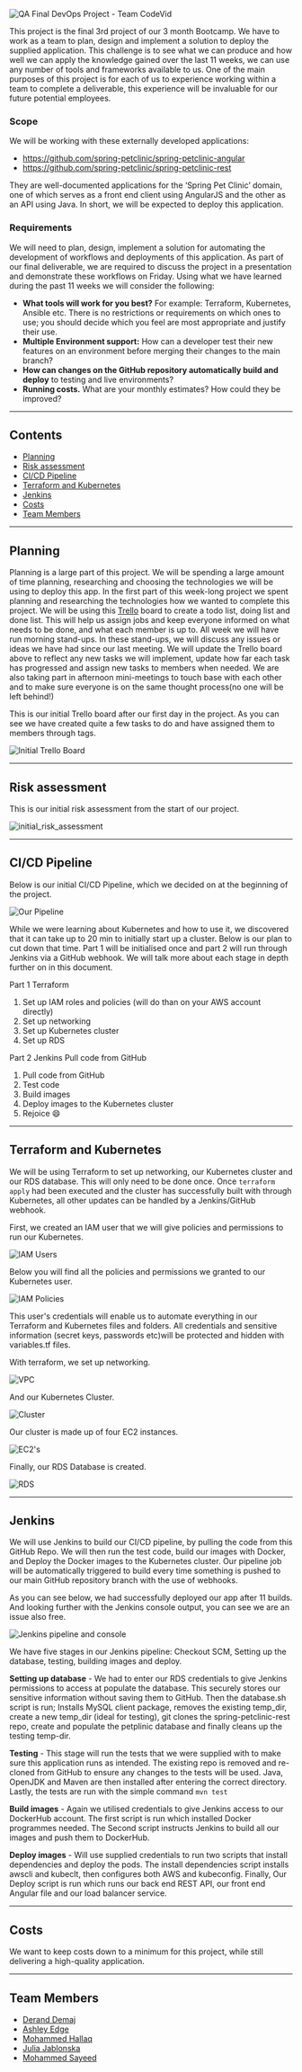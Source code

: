![QA Final DevOps Project - Team CodeVid](https://trello-attachments.s3.amazonaws.com/605757e19c8c9e860a20a456/605865ea41150d72499a922d/0412b57a001b10733813c3494d594a77/Header.png)

This project is the final 3rd project of our 3 month Bootcamp. We have to work as a team to plan, design and implement a solution to deploy the supplied application. This challenge is to see what we can produce and how well we can apply the knowledge gained over the last 11 weeks, we can use any number of tools and frameworks available to us. One of the main purposes of this project is for each of us to experience working within a team to complete a deliverable, this experience will be invaluable for our future potential employees.

### **Scope**

We will be working with these externally developed applications:
- https://github.com/spring-petclinic/spring-petclinic-angular
- https://github.com/spring-petclinic/spring-petclinic-rest

They are well-documented applications for the ‘Spring Pet Clinic’ domain, one of which serves as a front end client using AngularJS and the other as an API using Java. In short, we will be expected to deploy this application.

### **Requirements**

We will need to plan, design, implement a solution for automating the development of workflows and deployments of this application. As part of our final deliverable, we are required to discuss the project in a presentation and demonstrate these workflows on Friday. Using what we have learned during the past 11 weeks we will consider the following:

- **What tools will work for you best?** For example: Terraform, Kubernetes, Ansible etc. There is no restrictions or requirements on which ones to use; you should decide which you feel are most appropriate and justify their use.
- **Multiple Environment support:** How can a developer test their new features on an environment before merging their changes to the main branch?
- **How can changes on the GitHub repository automatically build and deploy** to testing and live environments?
- **Running costs.** What are your monthly estimates? How could they be improved?

<!-- 1. **Management:**
    - Daily Sprints —> stand-ups and Trello Board
    - Decide what tools to use for what purpose 
    - Design a CI/CD pipeline with the chosen tools
    - Consider how the price will affect the CI/CD pipeline —> running costs
    - Will it have multiple environment support?
    - How will we integrate webhooks to work with GitHub?
    - How will we implement testing?
2. **Code:**
    - Use the tools practised; Terraform, Ansible, Kubernetes...etc
    - Deploy Kubernetes Cluster in Cloud, using Terraform
    - Have all microservices contained using Docker
    - Use configuration software to automate containerisation and deployment
    - Use Deployment software to develop a CI/CD pipeline including built, test and deploy stages
    - Use a Cloud provider
3. **Documentation:**
    - Specification for the project
    - Project Planning and Initial Management
    - Risk Assessment
    - CI/CD pipeline
    - Cloud Infrastructure
    - Project management final
    - Sprint Retrospective
4. **Presentation:**
    - What you did and why
    - Demo of the project
    - Explanation for each CI/CD component
    - Explanation for choices and price for real deployment in the field
    - Sprint Retrospective and Project management
    - Additional Info -->

***
## **Contents**
* [Planning](#Planning)
* [Risk assessment](#Risk-assessment)
* [CI/CD Pipeline](#CI/CD-Pipeline)
* [Terraform and Kubernetes](#Terraform-and-Kubernetes)
* [Jenkins](#Jenkins)
* [Costs](#Costs)
* [Team Members](#Team-Members)

***
## **Planning**

Planning is a large part of this project. We will be spending a large amount of time planning, researching and choosing the technologies we will be using to deploy this app. In the first part of this week-long project we spent planning and researching the technologies how we wanted to complete this project. We will be using this [Trello](https://trello.com/b/RNcvphoe/codevid-final-project) board to create a todo list, doing list and done list. This will help us assign jobs and keep everyone informed on what needs to be done, and what each member is up to. All week we will have run morning stand-ups. In these stand-ups, we will discuss any issues or ideas we have had since our last meeting. We will update the Trello board above to reflect any new tasks we will implement, update how far each task has progressed and assign new tasks to members when needed. We are also taking part in afternoon mini-meetings to touch base with each other and to make sure everyone is on the same thought process(no one will be left behind!)

This is our initial Trello board after our first day in the project. As you can see we have created quite a few tasks to do and have assigned them to members through tags.

![Initial Trello Board](https://trello-attachments.s3.amazonaws.com/605757e19c8c9e860a20a456/605865ea41150d72499a922d/aa78bcb586afb161fdf2ae47b8ea3a82/Initial_Trello_Board.png)

***
## **Risk assessment**

This is our initial risk assessment from the start of our project.

![initial_risk_assessment](https://trello-attachments.s3.amazonaws.com/605757e19c8c9e860a20a456/605865ea41150d72499a922d/3d495ce0c66ed7fa52472331fbdaea6d/Initial_risk_assesment.png)

***
## **CI/CD Pipeline**

Below is our initial CI/CD Pipeline, which we decided on at the beginning of the project.

![Our Pipeline](https://trello-attachments.s3.amazonaws.com/605757e19c8c9e860a20a456/605865ea41150d72499a922d/92623ad4d78d7356357b905b20e2a75a/CI_CD_Pipeline.png)

While we were learning about Kubernetes and how to use it, we discovered that it can take up to 20 min to initially start up a cluster. Below is our plan to cut down that time. Part 1 will be initialised once and part 2 will run through Jenkins via a GitHub webhook. We will talk more about each stage in depth further on in this document.

Part 1 Terraform
1. Set up IAM roles and policies (will do than on your AWS account directly)
2. Set up networking
3. Set up Kubernetes cluster
4. Set up RDS

Part 2 Jenkins Pull code from GitHub
1. Pull code from GitHub
2. Test code
3. Build images
4. Deploy images to the Kubernetes cluster
5. Rejoice :smile:

***
## **Terraform and Kubernetes**
 We will be using Terraform to set up networking, our Kubernetes cluster and our RDS database. This will only need to be done once. Once `terraform apply` had been executed and the cluster has successfully built with through Kubernetes, all other updates can be handled by a Jenkins/GitHub webhook.

First, we created an IAM user that we will give policies and permissions to run our Kubernetes.

![IAM Users](https://trello-attachments.s3.amazonaws.com/605757e19c8c9e860a20a456/605865ea41150d72499a922d/d32ec05c8a2623ce33ad029c56390e31/IAM_Users.png)

Below you will find all the policies and permissions we granted to our Kubernetes user.

![IAM Policies](https://trello-attachments.s3.amazonaws.com/605757e19c8c9e860a20a456/605865ea41150d72499a922d/d589c035a5ec44d036130527b41387ed/IAM_Policies_permissions.png)

This user's credentials will enable us to automate everything in our Terraform and Kubernetes files and folders. All credentials and sensitive information (secret keys, passwords etc)will be protected and hidden with variables.tf files.

With terraform, we set up networking.

![VPC](https://trello-attachments.s3.amazonaws.com/605757e19c8c9e860a20a456/605865ea41150d72499a922d/17e2ac118da3bfe3f7b062a04cad6d0c/VPC.png)

And our Kubernetes Cluster.

![Cluster](https://trello-attachments.s3.amazonaws.com/605757e19c8c9e860a20a456/605865ea41150d72499a922d/1c03d6de132cb5f6d160b282ac763add/Clusters.png)

Our cluster is made up of four EC2 instances.

![EC2's](https://trello-attachments.s3.amazonaws.com/605757e19c8c9e860a20a456/605865ea41150d72499a922d/d726491d9c29ad5fb72d20d27938981b/Instances.png)

Finally, our RDS Database is created.

![RDS](https://trello-attachments.s3.amazonaws.com/605757e19c8c9e860a20a456/605865ea41150d72499a922d/59fb20b0718d1a45d8d79ba066b72c1d/RDS_Database.png)

***
## **Jenkins**

We will use Jenkins to build our CI/CD pipeline, by pulling the code from this GitHub Repo. We will then run the test code, build our images with Docker, and Deploy the Docker images to the Kubernetes cluster. Our pipeline job will be automatically triggered to build every time something is pushed to our main GitHub repository branch with the use of webhooks.

As you can see below, we had successfully deployed our app after 11 builds. And looking further with the Jenkins console output, you can see we are an issue also free.

![Jenkins pipeline and console](https://trello-attachments.s3.amazonaws.com/605757e19c8c9e860a20a456/605865ea41150d72499a922d/5c859459a33274a19817dc201aae5e4b/Jenkins.png)

We have five stages in our Jenkins pipeline: Checkout SCM, Setting up the database, testing, building images and deploy.

**Setting up database** - We had to enter our RDS credentials to give Jenkins permissions to access at populate the database. This securely stores our sensitive information without saving them to GitHub. Then the database.sh script is run; Installs MySQL client package, removes the existing temp_dir, create a new temp_dir (ideal for testing), git clones the spring-petclinic-rest repo, create and populate the petplinic database and finally cleans up the testing temp-dir.

**Testing** - This stage will run the tests that we were supplied with to make sure this application runs as intended. The existing repo is removed and re-cloned from GitHub to ensure any changes to the tests will be used. Java, OpenJDK and Maven are then installed after entering the correct directory. Lastly, the tests are run with the simple command `mvn test`

**Build images** - Again we utilised credentials to give Jenkins access to our DockerHub account. The first script is run which installed Docker programmes needed. The Second script instructs Jenkins to build all our images and push them to DockerHub.

**Deploy images** - Will use supplied credentials to run two scripts that install dependencies and deploy the pods. The install dependencies script installs awscli and kubeclt, then configures both AWS and kubeconfig. Finally, Our Deploy script is run which runs our back end REST API, our front end Angular file and our load balancer service.

***
## **Costs**

We want to keep costs down to a minimum for this project, while still delivering a high-quality application.

***
## **Team Members**

- [Derand Demaj](https://github.com/DerandStudent)
- [Ashley Edge](https://github.com/Ashley-Edge)
- [Mohammed Hallaq](https://github.com/mhallaq)
- [Julia Jablonska](https://github.com/stegojulia)
- [Mohammed Sayeed](https://github.com/abusyd1)
